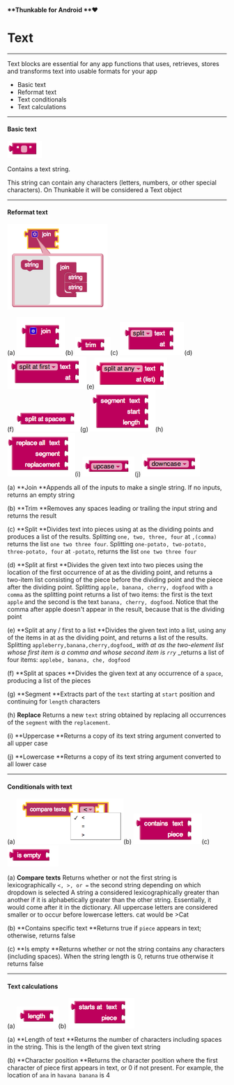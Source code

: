 #### **Thunkable for Android **❤

# Text

---

Text blocks are essential for any app functions that uses, retrieves, stores and transforms text into usable formats for your app

* Basic text
* Reformat text
* Text conditionals
* Text calculations

---

#### Basic text

![](/assets/text-block-1.png)

Contains a text string.

This string can contain any characters \(letters, numbers, or other special characters\). On Thunkable it will be considered a Text object

---

#### Reformat text

![](/assets/text-block-2.png)

\(a\) ![](/assets/text-block-3.png)\(b\) ![](/assets/text-block-7.png)\(c\) ![](/assets/text-block-9.png)\(d\)![](/assets/text-block-8.png)\(e\)![](/assets/text-block-11.png)  
\(f\) ![](/assets/text-block-12.png)\(g\) ![](/assets/text-block-13.png)\(h\) ![](/assets/text-block-14.png)\(i\) ![](/assets/text-block-15.png)\(j\) ![](/assets/text-block-16.png)

\(a\) **Join **Appends all of the inputs to make a single string. If no inputs, returns an empty string

\(b\) **Trim **Removes any spaces leading or trailing the input string and returns the result

\(c\) **Split **Divides text into pieces using at as the dividing points and produces a list of the results. Splitting `one, two, three, four` at  `,(comma)` returns the list `one two three four`. Splitting `one-potato, two-potato, three-potato, four` at `-potato`, returns the list `one two three four`

\(d\) **Split at first **Divides the given text into two pieces using the location of the first occurrence of at as the dividing point, and returns a two-item list consisting of the piece before the dividing point and the piece after the dividing point. Splitting `apple, banana, cherry, dogfood` with `a comma` as the splitting point returns a list of two items: the first is the text `apple` and the second is the text `banana, cherry, dogfood`. Notice that the comma after apple doesn't appear in the result, because that is the dividing point

\(e\) **Split at any / first to a list **Divides the given text into a list, using any of the items in at as the dividing point, and returns a list of the results. Splitting `appleberry,banana,cherry,dogfood`_ _with at as the two-element list whose first item is a comma and whose second item is `rry`_ _returns a list of four items: `applebe, banana, che, dogfood`

\(f\) **Split at spaces **Divides the given text at any occurrence of a `space`, producing a list of the pieces

\(g\) **Segment **Extracts part of the `text` starting at `start` position and continuing for `length` characters

\(h\) **Replace** Returns a new `text` string obtained by replacing all occurrences of the `segment` with the `replacement`. 

\(i\) **Uppercase **Returns a copy of its text string argument converted to all upper case

\(j\) **Lowercase **Returns a copy of its text string argument converted to all lower case

---

#### Conditionals with text

\(a\) ![](/assets/text-block-5.png)\(b\) ![](/assets/text-block-6.png)\(c\) ![](/assets/text-block-17.png)

\(a\) **Compare** **texts** Returns whether or not the first string is lexicographically `<, >, or =` the second string depending on which dropdown is selected A string a considered lexicographically greater than another if it is alphabetically greater than the other string. Essentially, it would come after it in the dictionary. All uppercase letters are considered smaller or to occur before lowercase letters. cat would be &gt;Cat

\(b\) **Contains specific text **Returns true if `piece` appears in text; otherwise, returns false

\(c\) **Is empty **Returns whether or not the string contains any characters \(including spaces\). When the string length is 0, returns true otherwise it returns false

---

#### Text calculations

\(a\) ![](/assets/text-block-4.png)\(b\) ![](/assets/text-block-18.png)

\(a\) **Length of text **Returns the number of characters including spaces in the string. This is the length of the given text string

\(b\) **Character position **Returns the character position where the first character of piece first appears in text, or 0 if not present. For example, the location of `ana` in `havana banana` is 4

